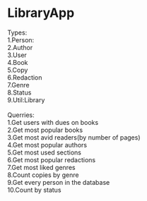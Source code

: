 # LibraryApp
Types:\
1.Person:\
  2.Author\
  3.User\
4.Book\
5.Copy\
6.Redaction\
7.Genre\
8.Status\
9.Util:Library\
\
Querries:\
 1.Get users with dues on books\
 2.Get most popular books\
 3.Get most avid readers(by number of pages)\
 4.Get most popular authors\
 5.Get most used sections\
 6.Get most popular redactions\
 7.Get most liked genres\
 8.Count copies by genre\
 9.Get every person in the database\
 10.Count by status
